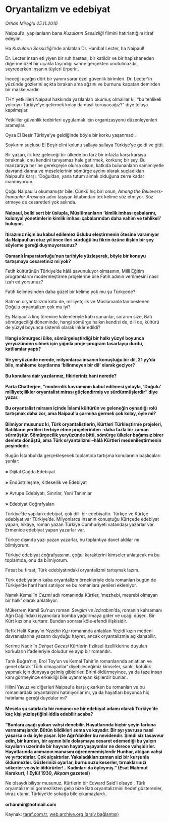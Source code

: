 # Oryantalizm ve edebiyat

*Orhan Miroğlu 25.11.2010*

<div class="yazi"><p>Naipaul’a, yapılanların bana <i>Kuzuların Sessizliği</i> filmini hatırlattığını itiraf edeyim. </p>
<p>Ha <i>Kuzuların Sessizliği</i>’nde anlatılan Dr. Hanibal Lecter, ha Naipaul!</p>
<p>Dr. Lecter insan eti yiyen bir ruh hastası, bir katildir ve bir hapishaneden diğerine özel bir uçakla taşındığı sahne gerçekten unutulmazdır, seyrederken insanın tüyleri ürperir..</p>
<p>İneceği uçağın dört bir yanını sarar özel güvenlik birimleri. Dr. Lecter’in yüzünde gözlerini açıkta bırakan ama ağzını ve burnunu kapatan demirden bir maske vardır. </p>
<p>THY yetkilileri Naipaul hakkında yazılanları okumuş olmalılar ki, “bu tehlikeli yolcuyu Türkiye’ye getirmek kolay da nasıl koruyacağız?” diye telaşa kapılmışlar. </p>
<p>Yetkililer güvenlik tedbirleri uygulamak için organizasyonu düzenleyenleri aramışlar.</p>
<p>Oysa El Beşir Türkiye’ye geldiğinde böyle bir korku yaşanmadı.</p>
<p>Soykırım suçlusu El Beşir elini kolunu sallaya sallaya Türkiye’ye geldi ve gitti.</p>
<p>Bir yazarı, ilk kez geleceği bir ülkede bu tarz bir infazla karşı karşıya bırakmak, onu kendini tanıyamaz hale getirmek, korkunç bir şey. Bu manzaraya her ne gerekçeyle olursa olsun, katkıda bulunanların samimiyetle davrandıklarına ve meselelerinin sömürge aydını olarak suçladıkları Naipaul’a karşı, ‘Doğu’dan, yana tutum almak olduğuna zerre kadar inanmıyorum.</p>
<p>Çoğu Naipaul’u okumamıştır bile. Çünkü hiç biri onun, <i>Among the Believers- İnananlar Arasında</i> adını taşıyan kitabından tek kelime söz etmiyor. Söz etmeye de cesaretleri yok aslında. <br/><br/><b>Naipaul, belki sert bir üslupla, Müslümanların ‘kimlik imhası çabalarını, kolonyal yönetimlerin kimlik imhası çabalarından daha vahim ve tehlikeli’ buluyor.<br/><br/></b><b>İtirazınız niçin bu kabul edilemez üslubu eleştirmenin ötesine varamıyor da Naipaul’un otuz yıl önce ileri sürdüğü bu fikrin özüne ilişkin bir şey söyleme gereği duymuyorsunuz?<br/><br/></b><b>Osmanlı İmparatorluğu’nun tarihiyle yüzleşerek, böyle bir konuyu tartışmaya cesaretiniz mi yok?</b></p>
<p>Fetih kültürünün Türkiye’de hâlâ savunuluyor olmasının, Milli Eğitim programlarını modernleştirme projelerine bile Fatih adının verilmesini nasıl izah ediyorsunuz? </p>
<p>Fatih kelimesinden daha güzel bir kelime yok mu şu Türkçede?</p>
<p>Batı’nın oryantalizmi kötü de, milliyetçilik ve Müslümanlıktan beslenen Doğulu oryantalizm çok mu iyi? </p>
<p>Ey Naipaul’a linç törenine kalemleriyle katkı sunanlar, sorarım size, Batı sömürgeciliği döneminde, hangi sömürge halkın kendisi de, dili de, kültürü de yüzyıl boyunca sistemli olarak inkâr edildi?<br/><br/><b>Hangi sömürgeci ülke, sömürgeleştirdiği bir halkı yüzyıl boyunca yeryüzünden silmek için yığınla proje-program tasarlayıp durdu, katliamlar yaptı?<br/><br/></b><b>Ve yeryüzünde nerede, milyonlarca insanın konuştuğu bir dil, 21 yy’da bile, mahkeme kayıtlarına ‘bilinmeyen bir dil’ olarak geçiyor? <br/><br/></b><b>Bu konulara dair yazılarınız, fikirleriniz hani nerede? <br/><br/></b><b>Parta Chatterjee, “modernlik kavramının kabul edilmesi yoluyla, ‘Doğulu’ milliyetçilikler oryantalist mirası güçlendirmiş ve sürdürmüşlerdir” diye yazar. <br/><br/></b><b>Bu oryantalist mirasın içinde İslami kültürün ve geleneğin oynadığı rolü tartışmak daha zor, ama Naipaul’u çarmıha germek çok kolay, öyle mi?<br/><br/></b><b>Bilmiyor musunuz ki, Türk oryantalistlerin, Kürtleri Türkleştirme projeleri, Batılıların yerlileri terbiye etme projelerinden –daha fazla bir zaman sürmüştür. Sömürgecilik yeryüzünde bitti, sömürge ülkeler bağımsız birer devlete dönüştü, ama Türk oryantalizmi –hâlâ Kürtleri medenileştirmenin peşindedir. </b></p>
<p>Bugün İstanbul’da gerçekleşecek toplantıda tartışma konularının başlıcaları şunlar:<br/><br/><b>»</b> Dijital Çağda Edebiyat<br/><br/><b>»</b> Endüstrileşme, Kitlesellik ve Edebiyat<br/><br/><b>»</b> Avrupa Edebiyatı, Sınırlar, Yeni Tanımlar<br/><br/><b>»</b> Edebiyat Coğrafyaları</p>
<p>Türkiye’de yapılan edebiyat, çok dilli bir edebiyattır. Türkçe ve Kürtçe edebiyat var Türkiye’de. Milyonlarca insanın konuştuğu Kürtçede edebiyat yapan, hikâye, roman yazan Türkiye Cumhuriyeti vatandaşı yazarlar var. Ermenice edebiyat yapan yazarlar var.</p>
<p>Türkçe dışında yazı yazan yazarlar, bu toplantıya davet aldılar mı bilmiyorum.</p>
<p>Türkiye edebiyat coğrafyasının, çoğul karakterini kimseler anlatacak mı bu toplantıda, onu da bilmiyorum. </p>
<p>Fırsat bu fırsat, Türk edebiyatındaki oryantalizmi tartışmak lazım. </p>
<p>Türk edebiyatının kaba oryantalizm örnekleriyle dolu romanları bugün de Türkiye’de harıl harıl satılıyor ve bu romanlara yenileri ekleniyor. </p>
<p>Namık Kemal’in <i>Cezmi</i> adlı romanında Kürtler, ‘mezhebi, meşrebi olmayan bir halk’ olarak anlatılıyor. </p>
<p>Mükerrem Kamil Su’nun romanı <i>Sevgim ve Izdırabım</i>’da, romanın kahramanı Ağrı Dağı’ndaki isyancılara bomba yağdırmaya gider ve uçağı düşer.. Bir Kürt kızı onu kurtarır. Bundan sonrası köle-efendi ilişkisidir.</p>
<p>Refik Halit Karay’ın <i>Yezidin Kızı</i> romanında anlatılan Yezidi kızın medeni davranışlarına yazarın duyduğu hayret, ancak oryantalizmle açıklanabilir. </p>
<p>Kerime Nadir’in <i>Dehşet Gecesi</i> Kürtlerin fiziksel özelliklerine duyulan korkuların ifadeleriyle doludur ve ayıp bir romandır.. </p>
<p>Tarık Buğra’nın, Erol Toy’un ve Kemal Tahir’in romanlarında anlatılan ve genel olarak ‘Türk olmayanlar’ diyebileceğimiz kimseler, sanki, kötülük yapmak için dünyaya gelmiş gibidirler. Birini öldürmeyince, ya da taze insan kanı görmeyince erkekliği bile uyanmayan kişilerdir bunlar..</p>
<p>Hilmi Yavuz ve diğerleri Naipaul’a karşı çıkarken bu romanları ve bu romanlardaki oryantalizmi hatırlıyorlar mı, ya da hayatları boyunca hiç hatırlama gereği duydular mı? <br/><br/><b>Mesela şu satırlarla bir romancı ve bir edebiyat adamı olarak Türkiye’de kaç kişi yüzleştiğini iddia edebilir acaba?<br/><br/></b><b>“Bunlara aşağı yukarı vahşi denebilir. Hayatlarında hiçbir şeyin farkına varmamışlardır. Bütün bildikleri sema ve kayadır. Bir ayı yavrusu nasıl yaşarsa o da öyle yaşar. İşte Ağrı’dakiler bu nevidendir. Şimdi siz tasavvur edin, bir kurdun, bir ayının bile dolaşmaya cesaret edemediği bu yalçın kayaların üzerinde bir hayvan hayatı yaşayanlar ne derece vahşidirler. Hayatlarında acımanın manasını öğrenememişlerdir Hunhar, atılgan vahşi ve yırtıcıdırlar. Çok alçaktırlar. Yakaladıkları zaman sizi bir kurşunla öldürmezler. Gözlerinizi oyarlar, burnunuzu keserler, tırnaklarınızı sökerler ve öyle öldürürler!.. Kadınları da öyleymiş.” (Esat Mahmut Karakurt, 1 Eylül 1930, <i>Akşam</i> gazetesi) </b></p>
<p>Ne olsaydı biliyor musunuz, Kürtlerin bir Edward Said’i olsaydı, Türk oryantalizmini görmezlikten gelip bize Batı oryantalizmini hedef gösterenler, biraz utanır, Türkiye’de sokağa bile çıkamazlardı..<br/><br/><b>orhanmir@hotmail.com</b></p></div>

Kaynak: [taraf.com.tr](http://www.taraf.com.tr:80/orhan-miroglu/makale-oryantalizm-ve-edebiyat.htm), [web.archive.org (arşiv bağlantısı)](http://web.archive.org/web/20101128093453/http://www.taraf.com.tr:80/orhan-miroglu/makale-oryantalizm-ve-edebiyat.htm)
